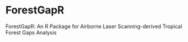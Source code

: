 # ForestGapR
ForestGapR: An R Package for Airborne Laser Scanning-derived Tropical Forest Gaps Analysis 
